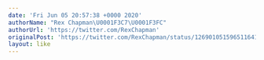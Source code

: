 ```yaml
---
date: 'Fri Jun 05 20:57:38 +0000 2020'
authorName: "Rex Chapman\U0001F3C7\U0001F3FC"
authorUrl: 'https://twitter.com/RexChapman'
originalPost: 'https://twitter.com/RexChapman/status/1269010515965116416'
layout: like
---
```

